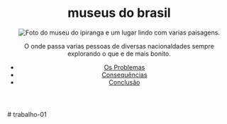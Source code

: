 <!DOCTYPE html>
<html lang="pt-br">
<head>
    <meta charset="UTF-8">
    <meta name="viewport" content="width=device-width, initial-scale=1.0">
    <title>museus do brasil</title>
    <link rel="stylesheet" href="style.css">
</head>
<body>
    <header>
        <h1>museus do brasil</h1>
        <img src="[imagens-do-museu-do-ipiranga_46556003355_o.webp](https://imagens.ebc.com.br/PYTrELb1O1ngfCZqhLDB0g-JVTs=/1170x700/smart/https://agenciabrasil.ebc.com.br/sites/default/files/thumbnails/image/imagens-do-museu-do-ipiranga_46556003355_o.jpg?itok=osVdU2fa)" alt="Foto do museu do ipiranga e um lugar lindo com varias paisagens.">
        <p>O onde passa varias pessoas de diversas nacionaldades sempre explorando o que e de mais bonito.</p>
        <nav> 
            <ul>
                <li><a href="#problemas">Os Problemas</a></li>
                <li><a href="#consequencias">Consequências</a></li>
                <li><a href="#conclusao">Conclusão</a></li>
            </ul>
        </nav>
    </header>

<!-- código omitido --># trabalho-01
